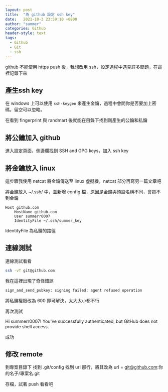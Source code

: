 ```yaml
---
layout: post
title:  "為 github 設定 ssh key"
date:   2021-10-3 23:59:10 +0800
author: "summer"
categories: Github
header-style: text
tags:
  - Github
  - Git 
  - ssh
---
```


github 不能使用 https push 後，我想改用 ssh，設定過程中遇見許多問題，在這裡記錄下來

## 產生ssh key

在 windows 上可以使用 ```ssh-keygen``` 來產生金鑰，過程中會問你是否要加上密碼，留空可以忽略。

在看到 fingerprint 與 randmart 後就能在目錄下找到剛產生的公鑰和私鑰

## 將公鑰加入 github

進入設定頁面，側邊欄找到 SSH and GPG keys，加入 ssh key

## 將金鑰放入 linux

這步驟我使用 netcat 將金鑰傳送至 linux 虛擬機，netcat 部分再寫另一篇文章吧

將金鑰放入 ~/.ssh/ 中，並新增 config 檔，原因是金鑰與預設名稱不同，會抓不到金鑰

```config
Host github.com
    HostName github.com
    User summerr0007
    IdentityFile ~/.ssh/summer_key
```

IdentityFile 為私鑰的路徑

## 連線測試

連線測試看看

```bash
ssh -vT git@github.com
```

我在這裡出現了奇怪錯誤

```bash
sign_and_send_pubkey: signing failed: agent refused operation
```

將私鑰權限改為 600 即可解決，太大太小都不行

再次測試

Hi summerr0007! You've successfully authenticated, but GitHub does not provide shell access.

成功

## 修改 remote

到專案目錄下 找到 .git/config 找到 url 那行，將其改為 url = git@github.com:你的名子/專案名.git

存檔，試著 push 看看吧
